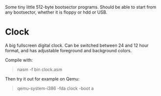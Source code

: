 Some tiny little 512-byte bootsector programs.
Should be able to start from any bootsector, whether it is floppy or hdd or USB.

# Clock

A big fullscreen digital clock. Can be switched between 24 and 12 hour format, and has 
adjustable foreground and background colors.

Compile with: 
>nasm -f bin clock.asm

Then try it out for example on Qemu:
>qemu-system-i386 -fda clock -boot a


